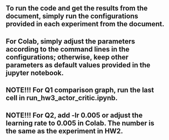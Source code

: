## To run the code and get the results from the document, simply run the configurations provided in each experiment from the document. 
## For Colab, simply adjust the parameters according to the command lines in the configurations; otherwise, keep other parameters as default values provided in the jupyter notebook. 
## NOTE!!! For Q1 comparison graph, run the last cell in run_hw3_actor_critic.ipynb.
## NOTE!!! For Q2, add -lr 0.005 or adjust the learning rate to 0.005 in Colab. The number is the same as the experiment in HW2.